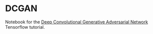 # DCGAN
Notebook for the [Deep Convolutional Generative Adversarial Network](https://www.tensorflow.org/tutorials/generative/dcgan) Tensorflow tutorial.
